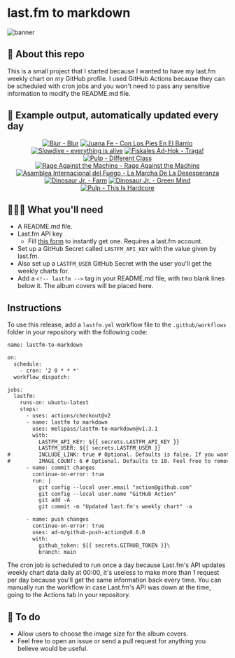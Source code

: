 # last.fm to markdown

![banner](banner.png)

## 🤖 About this repo
This is a small project that I started because I wanted to have my last.fm weekly chart on my GitHub profile. I used GitHub Actions because they can be scheduled with cron jobs and you won't need to pass any sensitive information to modify the README.md file.

## 🎵 Example output, automatically updated every day
<!-- lastfm -->
<p align="center"><a href="https://www.last.fm/music/Blur/Blur"><img src="https://lastfm.freetls.fastly.net/i/u/64s/5cc94288ee91f2bf085204ea693f8607.jpg" title="Blur - Blur"></a> <a href="https://www.last.fm/music/Juana+Fe/Con+Los+Pies+En+El+Barrio"><img src="https://lastfm.freetls.fastly.net/i/u/64s/0231a0ac6e73425abdc3073edcce107b.jpg" title="Juana Fe - Con Los Pies En El Barrio"></a> <a href="https://www.last.fm/music/Slowdive/everything+is+alive"><img src="https://lastfm.freetls.fastly.net/i/u/64s/4f3dd53076a4760c6394e68a3ebe9683.jpg" title="Slowdive - everything is alive"></a> <a href="https://www.last.fm/music/Fiskales+Ad-Hok/Traga!"><img src="https://lastfm.freetls.fastly.net/i/u/64s/95ab7f6a4ff640b6c08d1fd090f04db3.png" title="Fiskales Ad-Hok - Traga!"></a> <a href="https://www.last.fm/music/Pulp/Different+Class"><img src="https://lastfm.freetls.fastly.net/i/u/64s/535359c59f45494dc91be0847671a1b8.png" title="Pulp - Different Class"></a> <a href="https://www.last.fm/music/Rage+Against+the+Machine/Rage+Against+the+Machine"><img src="https://lastfm.freetls.fastly.net/i/u/64s/8f25a0a061254740c74a40a4e16337d6.png" title="Rage Against the Machine - Rage Against the Machine"></a> <a href="https://www.last.fm/music/Asamblea+Internacional+del+Fuego/La+Marcha+De+La+Desesperanza"><img src="https://lastfm.freetls.fastly.net/i/u/64s/ffd4bd59b18739fdff6eb4007ce10dc4.jpg" title="Asamblea Internacional del Fuego - La Marcha De La Desesperanza"></a> <a href="https://www.last.fm/music/Dinosaur+Jr./Farm"><img src="https://lastfm.freetls.fastly.net/i/u/64s/8162d5b21cf4855f597ebc524adfca9f.jpg" title="Dinosaur Jr. - Farm"></a> <a href="https://www.last.fm/music/Dinosaur+Jr./Green+Mind"><img src="https://lastfm.freetls.fastly.net/i/u/64s/d3a8b1e9240a4a3f8a567806b3b04206.png" title="Dinosaur Jr. - Green Mind"></a> <a href="https://www.last.fm/music/Pulp/This+Is+Hardcore"><img src="https://lastfm.freetls.fastly.net/i/u/64s/5cb465430c8141b9982944bd9e916e2b.png" title="Pulp - This Is Hardcore"></a> </p>

          
## 👩🏽‍💻 What you'll need
* A README.md file.
* Last.fm API key
  * Fill [this form](https://www.last.fm/api/account/create) to instantly get one. Requires a last.fm account.
* Set up a GitHub Secret called ```LASTFM_API_KEY``` with the value given by last.fm.
* Also set up a ```LASTFM_USER``` GitHub Secret with the user you'll get the weekly charts for.
* Add a ```<!-- lastfm -->``` tag in your README.md file, with two blank lines below it. The album covers will be placed here.

## Instructions
To use this release, add a ```lastfm.yml``` workflow file to the ```.github/workflows``` folder in your repository with the following code:
```diff
name: lastfm-to-markdown

on:
  schedule:
    - cron: '2 0 * * *'
  workflow_dispatch:

jobs:
  lastfm:
    runs-on: ubuntu-latest
    steps:
      - uses: actions/checkout@v2
      - name: lastfm to markdown
        uses: melipass/lastfm-to-markdown@v1.3.1
        with:
          LASTFM_API_KEY: ${{ secrets.LASTFM_API_KEY }}
          LASTFM_USER: ${{ secrets.LASTFM_USER }}
#         INCLUDE_LINK: true # Optional. Defaults is false. If you want to include the link to the album page, set this to true.
#         IMAGE_COUNT: 6 # Optional. Defaults to 10. Feel free to remove this line if you want.
      - name: commit changes
        continue-on-error: true
        run: |
          git config --local user.email "action@github.com"
          git config --local user.name "GitHub Action"
          git add -A
          git commit -m "Updated last.fm's weekly chart" -a

      - name: push changes
        continue-on-error: true
        uses: ad-m/github-push-action@v0.6.0
        with:
          github_token: ${{ secrets.GITHUB_TOKEN }}\
          branch: main
```
The cron job is scheduled to run once a day because Last.fm's API updates weekly chart data daily at 00:00, it's useless to make more than 1 request per day because you'll get the same information back every time. You can manually run the workflow in case Last.fm's API was down at the time, going to the Actions tab in your repository.

## 🚧 To do
* Allow users to choose the image size for the album covers.
* Feel free to open an issue or send a pull request for anything you believe would be useful.
